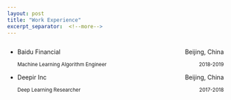 ```yaml
---
layout: post
title: "Work Experience"
excerpt_separator:  <!--more-->
---
```

<ul style="list-style-type: disc">
<li>
       <div style="display: flex; justify-content: space-between;"> 
        <p>Baidu Financial</p>
        <p>Beijing, China</p>
        </div>
        <div style="display: flex; justify-content: space-between;">
        <small>Machine Learning Algorithm Engineer</small>
        <small>2018-2019</small>
        </div>
</li>

<li>
       <div style="display: flex; justify-content: space-between;"> 
        <p>Deepir Inc</p>
        <p>Beijing, China</p>
        </div>
        <div style="display: flex; justify-content: space-between;">
        <small>Deep Learning Researcher</small>
        <small>2017-2018</small>
        </div>
</li>
</ul>